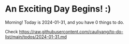 # An Exciting Day Begins! :)

Morning! Today is 2024-01-31, and you have 0 things to do.

Check https://raw.githubusercontent.com/cauliyang/to-do-list/main/todos/2024-01-31.md